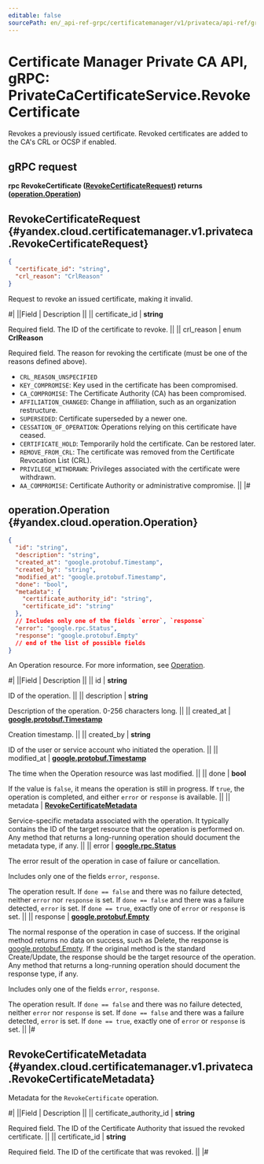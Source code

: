 ```yaml
---
editable: false
sourcePath: en/_api-ref-grpc/certificatemanager/v1/privateca/api-ref/grpc/PrivateCaCertificate/revokeCertificate.md
---
```


# Certificate Manager Private CA API, gRPC: PrivateCaCertificateService.RevokeCertificate

Revokes a previously issued certificate. Revoked certificates are added to the CA's CRL or OCSP if enabled.

## gRPC request

**rpc RevokeCertificate ([RevokeCertificateRequest](#yandex.cloud.certificatemanager.v1.privateca.RevokeCertificateRequest)) returns ([operation.Operation](#yandex.cloud.operation.Operation))**

## RevokeCertificateRequest {#yandex.cloud.certificatemanager.v1.privateca.RevokeCertificateRequest}

```json
{
  "certificate_id": "string",
  "crl_reason": "CrlReason"
}
```

Request to revoke an issued certificate, making it invalid.

#|
||Field | Description ||
|| certificate_id | **string**

Required field. The ID of the certificate to revoke. ||
|| crl_reason | enum **CrlReason**

Required field. The reason for revoking the certificate (must be one of the reasons defined above).

- `CRL_REASON_UNSPECIFIED`
- `KEY_COMPROMISE`: Key used in the certificate has been compromised.
- `CA_COMPROMISE`: The Certificate Authority (CA) has been compromised.
- `AFFILIATION_CHANGED`: Change in affiliation, such as an organization restructure.
- `SUPERSEDED`: Certificate superseded by a newer one.
- `CESSATION_OF_OPERATION`: Operations relying on this certificate have ceased.
- `CERTIFICATE_HOLD`: Temporarily hold the certificate. Can be restored later.
- `REMOVE_FROM_CRL`: The certificate was removed from the Certificate Revocation List (CRL).
- `PRIVILEGE_WITHDRAWN`: Privileges associated with the certificate were withdrawn.
- `AA_COMPROMISE`: Certificate Authority or administrative compromise. ||
|#

## operation.Operation {#yandex.cloud.operation.Operation}

```json
{
  "id": "string",
  "description": "string",
  "created_at": "google.protobuf.Timestamp",
  "created_by": "string",
  "modified_at": "google.protobuf.Timestamp",
  "done": "bool",
  "metadata": {
    "certificate_authority_id": "string",
    "certificate_id": "string"
  },
  // Includes only one of the fields `error`, `response`
  "error": "google.rpc.Status",
  "response": "google.protobuf.Empty"
  // end of the list of possible fields
}
```

An Operation resource. For more information, see [Operation](/docs/api-design-guide/concepts/operation).

#|
||Field | Description ||
|| id | **string**

ID of the operation. ||
|| description | **string**

Description of the operation. 0-256 characters long. ||
|| created_at | **[google.protobuf.Timestamp](https://developers.google.com/protocol-buffers/docs/reference/google.protobuf#timestamp)**

Creation timestamp. ||
|| created_by | **string**

ID of the user or service account who initiated the operation. ||
|| modified_at | **[google.protobuf.Timestamp](https://developers.google.com/protocol-buffers/docs/reference/google.protobuf#timestamp)**

The time when the Operation resource was last modified. ||
|| done | **bool**

If the value is `false`, it means the operation is still in progress.
If `true`, the operation is completed, and either `error` or `response` is available. ||
|| metadata | **[RevokeCertificateMetadata](#yandex.cloud.certificatemanager.v1.privateca.RevokeCertificateMetadata)**

Service-specific metadata associated with the operation.
It typically contains the ID of the target resource that the operation is performed on.
Any method that returns a long-running operation should document the metadata type, if any. ||
|| error | **[google.rpc.Status](https://cloud.google.com/tasks/docs/reference/rpc/google.rpc#status)**

The error result of the operation in case of failure or cancellation.

Includes only one of the fields `error`, `response`.

The operation result.
If `done == false` and there was no failure detected, neither `error` nor `response` is set.
If `done == false` and there was a failure detected, `error` is set.
If `done == true`, exactly one of `error` or `response` is set. ||
|| response | **[google.protobuf.Empty](https://developers.google.com/protocol-buffers/docs/reference/google.protobuf#google.protobuf.Empty)**

The normal response of the operation in case of success.
If the original method returns no data on success, such as Delete,
the response is [google.protobuf.Empty](https://developers.google.com/protocol-buffers/docs/reference/google.protobuf#google.protobuf.Empty).
If the original method is the standard Create/Update,
the response should be the target resource of the operation.
Any method that returns a long-running operation should document the response type, if any.

Includes only one of the fields `error`, `response`.

The operation result.
If `done == false` and there was no failure detected, neither `error` nor `response` is set.
If `done == false` and there was a failure detected, `error` is set.
If `done == true`, exactly one of `error` or `response` is set. ||
|#

## RevokeCertificateMetadata {#yandex.cloud.certificatemanager.v1.privateca.RevokeCertificateMetadata}

Metadata for the `RevokeCertificate` operation.

#|
||Field | Description ||
|| certificate_authority_id | **string**

Required field. The ID of the Certificate Authority that issued the revoked certificate. ||
|| certificate_id | **string**

Required field. The ID of the certificate that was revoked. ||
|#